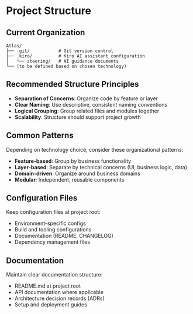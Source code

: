 # Project Structure

## Current Organization
```
Atlas/
├── .git/           # Git version control
├── .kiro/          # Kiro AI assistant configuration
│   └── steering/   # AI guidance documents
└── (to be defined based on chosen technology)
```

## Recommended Structure Principles
- **Separation of Concerns**: Organize code by feature or layer
- **Clear Naming**: Use descriptive, consistent naming conventions
- **Logical Grouping**: Group related files and modules together
- **Scalability**: Structure should support project growth

## Common Patterns
Depending on technology choice, consider these organizational patterns:
- **Feature-based**: Group by business functionality
- **Layer-based**: Separate by technical concerns (UI, business logic, data)
- **Domain-driven**: Organize around business domains
- **Modular**: Independent, reusable components

## Configuration Files
Keep configuration files at project root:
- Environment-specific configs
- Build and tooling configurations
- Documentation (README, CHANGELOG)
- Dependency management files

## Documentation
Maintain clear documentation structure:
- README.md at project root
- API documentation where applicable
- Architecture decision records (ADRs)
- Setup and deployment guides